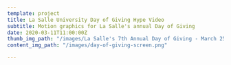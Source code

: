 ```yaml
---
template: project
title: La Salle University Day of Giving Hype Video
subtitle: Motion graphics for La Salle's annual Day of Giving
date: 2020-03-11T11:00:00Z
thumb_img_path: "/images/La Salle's 7th Annual Day of Giving - March 25, 2020.mp4"
content_img_path: "/images/day-of-giving-screen.png"

---
```

